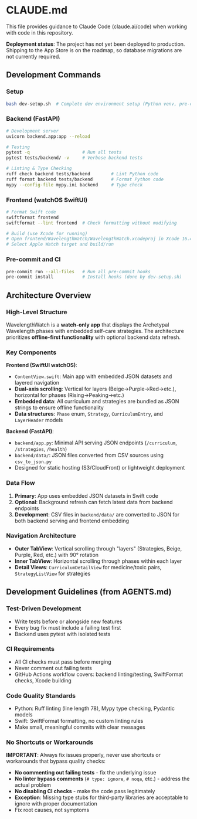 # CLAUDE.md

This file provides guidance to Claude Code (claude.ai/code) when working with code in this repository.

**Deployment status**: The project has not yet been deployed to production. Shipping to the App Store is on the roadmap, so database migrations are not currently required.

## Development Commands

### Setup
```bash
bash dev-setup.sh  # Complete dev environment setup (Python venv, pre-commit, SwiftFormat)
```

### Backend (FastAPI)
```bash
# Development server
uvicorn backend.app:app --reload

# Testing
pytest -q                    # Run all tests
pytest tests/backend/ -v     # Verbose backend tests

# Linting & Type Checking
ruff check backend tests/backend        # Lint Python code
ruff format backend tests/backend       # Format Python code
mypy --config-file mypy.ini backend     # Type check
```

### Frontend (watchOS SwiftUI)
```bash
# Format Swift code
swiftformat frontend
swiftformat --lint frontend  # Check formatting without modifying

# Build (use Xcode for running)
# Open frontend/WavelengthWatch/WavelengthWatch.xcodeproj in Xcode 16.4+
# Select Apple Watch target and build/run
```

### Pre-commit and CI
```bash
pre-commit run --all-files   # Run all pre-commit hooks
pre-commit install           # Install hooks (done by dev-setup.sh)
```

## Architecture Overview

### High-Level Structure
WavelengthWatch is a **watch-only app** that displays the Archetypal Wavelength phases with embedded self-care strategies. The architecture prioritizes **offline-first functionality** with optional backend data refresh.

### Key Components

**Frontend (SwiftUI watchOS)**:
- `ContentView.swift`: Main app with embedded JSON datasets and layered navigation
- **Dual-axis scrolling**: Vertical for layers (Beige→Purple→Red→etc.), horizontal for phases (Rising→Peaking→etc.)
- **Embedded data**: All curriculum and strategies are bundled as JSON strings to ensure offline functionality
- **Data structures**: `Phase` enum, `Strategy`, `CurriculumEntry`, and `LayerHeader` models

**Backend (FastAPI)**:
- `backend/app.py`: Minimal API serving JSON endpoints (`/curriculum`, `/strategies`, `/health`)
- `backend/data/`: JSON files converted from CSV sources using `csv_to_json.py`
- Designed for static hosting (S3/CloudFront) or lightweight deployment

### Data Flow
1. **Primary**: App uses embedded JSON datasets in Swift code
2. **Optional**: Background refresh can fetch latest data from backend endpoints
3. **Development**: CSV files in `backend/data/` are converted to JSON for both backend serving and frontend embedding

### Navigation Architecture
- **Outer TabView**: Vertical scrolling through "layers" (Strategies, Beige, Purple, Red, etc.) with 90° rotation
- **Inner TabView**: Horizontal scrolling through phases within each layer
- **Detail Views**: `CurriculumDetailView` for medicine/toxic pairs, `StrategyListView` for strategies

## Development Guidelines (from AGENTS.md)

### Test-Driven Development
- Write tests before or alongside new features
- Every bug fix must include a failing test first
- Backend uses pytest with isolated tests

### CI Requirements
- All CI checks must pass before merging
- Never comment out failing tests
- GitHub Actions workflow covers: backend linting/testing, SwiftFormat checks, Xcode building

### Code Quality Standards
- Python: Ruff linting (line length 78), Mypy type checking, Pydantic models
- Swift: SwiftFormat formatting, no custom linting rules
- Make small, meaningful commits with clear messages

### No Shortcuts or Workarounds
**IMPORTANT**: Always fix issues properly, never use shortcuts or workarounds that bypass quality checks:
- **No commenting out failing tests** - fix the underlying issue
- **No linter bypass comments** (`# type: ignore`, `# noqa`, etc.) - address the actual problem
- **No disabling CI checks** - make the code pass legitimately
- **Exception**: Missing type stubs for third-party libraries are acceptable to ignore with proper documentation
- Fix root causes, not symptoms
